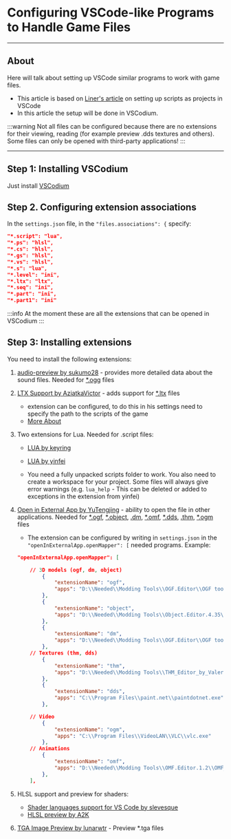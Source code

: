 # Configuring VSCode-like Programs to Handle Game Files

___

## About

Here will talk about setting up VSCode similar programs to work with game files.

- This article is based on [Liner's article](https://ap-pro.ru/forums/topic/3406-nastroyka-skriptov-stalkera-kak-proekt-v-visual-studio-code/) on setting up scripts as projects in VSCode
- In this article the setup will be done in VSCodium.

:::warning
Not all files can be configured because there are no extensions for their viewing, reading (for example preview .dds textures and others). Some files can only be opened with third-party applications!
:::

___

## Step 1: Installing VSCodium

Just install [VSCodium](https://vscodium.com/)

## Step 2. Configuring extension associations

In the `settings.json` file, in the `"files.associations": {` specify:

```json title="settings.json"
"*.script": "lua",
"*.ps": "hlsl",
"*.cs": "hlsl",
"*.gs": "hlsl",
"*.vs": "hlsl",
"*.s": "lua",
"*.level": "ini",
"*.ltx": "ltx",
"*.seq": "ini",
"*.part": "ini",
"*.part1": "ini"
```

:::info
At the moment these are all the extensions that can be opened in VSCodium
:::

## Step 3: Installing extensions

You need to install the following extensions:

1. [audio-preview by sukumo28](https://marketplace.visualstudio.com/items?itemName=sukumo28.wav-preview) - provides more detailed data about the sound files. Needed for [*.ogg](../../references/file-formats/audio-video/ogg.md) files

2. [LTX Support by AziatkaVictor](https://marketplace.visualstudio.com/items?itemName=AziatkaVictor.ltx-support) - adds support for [*.ltx](../../references/file-formats/conf-script/ltx.md) files
   - extension can be configured, to do this in his settings need to specify the path to the scripts of the game
   - [More About](../../modding-tools/coding/ltx-support.md)

3. Two extensions for Lua. Needed for .script files:
   - [LUA by keyring](https://marketplace.visualstudio.com/items?itemName=keyring.Lua)
   - [LUA by yinfei](https://marketplace.visualstudio.com/items?itemName=yinfei.luahelper)

   - You need a fully unpacked scripts folder to work. You also need to create a workspace for your project. Some files will always give error warnings (e.g. `lua_help` - This can be deleted or added to exceptions in the extension from yinfei)

4. [Open in External App by YuTengjing](https://marketplace.visualstudio.com/items?itemName=YuTengjing.open-in-external-app) - ability to open the file in other applications. Needed for [*.ogf](../../references/file-formats/models/ogf.md), [*.object](../../references/file-formats/models/object.md), [.dm](../../references/file-formats/models/dm.md), [*.omf](../../references/file-formats/animations/omf.md), [*.dds](../../references/file-formats/textures/dds.md), [.thm](../../references/file-formats/textures/thm.md), [*.ogm](../../references/file-formats/audio-video/ogm.md) files
   - The extension can be configured by writing in `settings.json` in the `"openInExternalApp.openMapper": [` needed programs. Example:

    ```json title="settings.json"
    "openInExternalApp.openMapper": [

        // 3D models (ogf, dm, object)
            {
                "extensionName": "ogf",
                "apps": "D:\\Needed\\Modding Tools\\OGF.Editor\\OGF tool.exe"
            },
            {
                "extensionName": "object",
                "apps": "D:\\Needed\\Modding Tools\\Object.Editor.4.35\\Object tool.exe"
            },
            {
                "extensionName": "dm",
                "apps": "D:\\Needed\\Modding Tools\\OGF.Editor\\OGF tool.exe"
            },
        // Textures (thm, dds)
            {
                "extensionName": "thm",
                "apps": "D:\\Needed\\Modding Tools\\THM_Editor_by_ValeroK\\THM Editor.exe"
            },
            {
                "extensionName": "dds",
                "apps": "C:\\Program Files\\paint.net\\paintdotnet.exe"
            },

        // Video
            {
                "extensionName": "ogm",
                "apps": "C:\\Program Files\\VideoLAN\\VLC\\vlc.exe"
            },
        // Animations
            {
                "extensionName": "omf",
                "apps": "D:\\Needed\\Modding Tools\\OMF.Editor.1.2\\OMF_Editor.exe"
            },
        ],
    ```

5. HLSL support and preview for shaders:
   - [Shader languages support for VS Code by slevesque](https://marketplace.visualstudio.com/items?itemName=slevesque.shader)
   - [HLSL preview by A2K](https://marketplace.visualstudio.com/items?itemName=A2K.hlsl-preview)

6. [TGA Image Preview by lunarwtr](https://marketplace.visualstudio.com/items?itemName=lunarwtr.tga-image-preview) - Preview *.tga files
